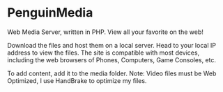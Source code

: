 # PenguinMedia
Web Media Server, written in PHP. View all your favorite on the web!

Download the files and host them on a local server. Head to your local IP address to view the files.
The site is compatible with most devices, including the web browsers of Phones, Computers, Game Consoles, etc.

To add content, add it to the media folder.
Note: Video files must be Web Optimized, I use HandBrake to optimize my files.
